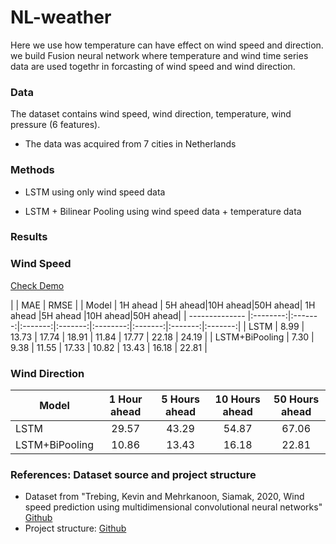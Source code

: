 # NL-weather
Here we use how temperature can have effect on wind speed and direction. we build Fusion neural network where temperature and wind time series data are used togethr in forcasting of wind speed and wind direction. 

### Data

The dataset contains wind speed, wind direction, temperature, wind pressure  (6 features). 

- The data was acquired from 7 cities in Netherlands

### Methods

- LSTM using only wind speed data

- LSTM + Bilinear Pooling using wind speed data + temperature data


### Results
### Wind Speed

[Check Demo](https://github.com/mhmdrdwn/NLweather/blob/main/wind_speed_demo.ipynb)

|		 |		MAE	       	          |     RMSE                               |
| Model          | 1H ahead | 5H ahead|10H ahead|50H ahead| 1H ahead |5H ahead |10H ahead|50H ahead|
| -------------- |:--------:|:-------:|:-------:|:-------:|:--------:|:-------:|:-------:|:-------:|
| LSTM           |  8.99    |  13.73  |   17.74 |  18.91  |  11.84   |  17.77  |  22.18  |  24.19  |
| LSTM+BiPooling |  7.30    |  9.38   |   11.55 |  17.33  |  10.82   |  13.43  |   16.18 |  22.81  |



### Wind Direction


| Model         | 1 Hour ahead | 5 Hours ahead|10 Hours ahead|50 Hours ahead|
| ------------- |:------------:|:------------:|:------------:|:------------:|
| LSTM          |  29.57       |  43.29       |   54.87      |  67.06       |
| LSTM+BiPooling|  10.86       |  13.43       |   16.18      |  22.81       |



### References: Dataset source and project structure
- Dataset from "Trebing, Kevin and Mehrkanoon, Siamak, 2020, Wind speed prediction using multidimensional convolutional neural networks" [Github](https://github.com/HansBambel/multidim_conv)
- Project structure: [Github](https://github.com/ossez-com/python-project-structure-sample)

